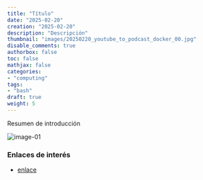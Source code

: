 ```yaml
---
title: "Título"
date: "2025-02-20"
creation: "2025-02-20"
description: "Descripción"
thumbnail: "images/20250220_youtube_to_podcast_docker_00.jpg"
disable_comments: true
authorbox: false
toc: false
mathjax: false
categories:
- "computing"
tags:
- "bash"
draft: true
weight: 5
---
```

Resumen de introducción
<!--more-->


![image-01]

### Enlaces de interés
- [enlace](www.sherblog.pro)

[link]: https://www.google.es

[image-01]: /images/20250220_youtube_to_podcast_docker_01.jpg



